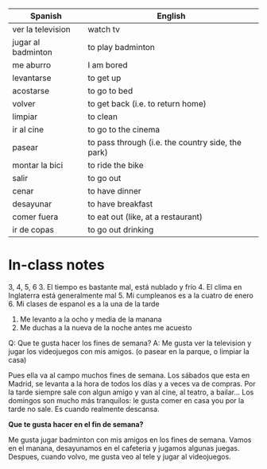 # 

| Spanish            | English                                           |
| ------------------ | ------------------------------------------------- |
| ver la television  | watch tv                                          |
| jugar al badminton | to play badminton                                 |
| me aburro          | I am bored                                        |
| levantarse         | to get up                                         |
| acostarse          | to go to bed                                      |
| volver             | to get back (i.e. to return home)                 |
| limpiar            | to clean                                          |
| ir al cine         | to go to the cinema                               |
| pasear             | to pass through (i.e. the country side, the park) |
| montar la bici     | to ride the bike                                  |
| salir              | to go out                                         |
| cenar              | to have dinner                                    |
| desayunar          | to have breakfast                                 |
| comer fuera        | to eat out (like, at a restaurant)                |
| ir de copas        | to go out drinking                                |


# In-class notes
3, 4, 5, 6
3. El tiempo es bastante mal, está nublado y frío
4. El clima en Inglaterra está generalmente mal
5. Mi cumpleanos es a la cuatro de enero
6. Mi clases de espanol es a la una de la tarde


1. Me levanto a la ocho y media de la manana
2. Me duchas a la nueva de la noche antes me acuesto


Q: Que te gusta hacer los fines de semana?
A: Me gusta ver la television y jugar los videojuegos con mis amigos.
(o pasear en la parque, o limpiar la casa)


Pues ella va al campo muchos fines de semana. Los sábados que esta en Madrid, se levanta a la hora de todos los días y a veces va de compras. Por la tarde siempre sale con algun amigo y van al cine, al teatro, a bailar... Los domingos son mucho más tranquilos: le gusta comer en casa you por la tarde no sale. Es cuando realmente descansa.

**Que te gusta hacer en el fin de semana?**

Me gusta jugar badminton con mis amigos en los fines de semana. Vamos en el manana, desayunamos en el cafeteria y jugamos algunas juegas. Despues, cuando volvo, me gusta veo al tele y jugar al videojuegos.
